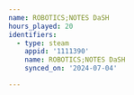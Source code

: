 ```yaml
---
name: ROBOTICS;NOTES DaSH
hours_played: 20
identifiers:
  - type: steam
    appid: '1111390'
    name: ROBOTICS;NOTES DaSH
    synced_on: '2024-07-04'

---
```

